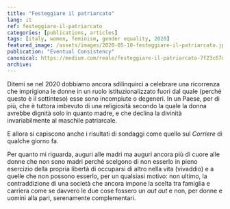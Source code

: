 ```yaml
---
title: "Festeggiare il patriarcato"
lang: it
ref: festeggiare-il-patriarcato
categories: [publications, articles]
tags: [italy, women, feminism, gender equality, 2020]
featured_image: /assets/images/2020-05-10-festeggiare-il-patriarcato.jpg
publication: "Eventual Consistency"
canonical: https://medium.com/reale/festeggiare-il-patriarcato-7f23c67d37d4
archive:
---
```


Ditemi se nel 2020 dobbiamo ancora sdilinquirci a celebrare una ricorrenza che imprigiona le donne in un ruolo istituzionalizzato fuori dal quale (perché questo è il sottinteso) esse sono incompiute o degeneri. In un Paese, per di più, che è tuttora imbevuto di una religiosità secondo la quale la donna avrebbe dignità solo in quanto madre, e che declina la divinità invariabilmente al maschile patriarcale.

E allora si capiscono anche i risultati di sondaggi come quello sul *Corriere* di qualche giorno fa.

Per quanto mi riguarda, auguri alle madri ma auguri ancora più di cuore alle donne che non sono madri perché scelgono di non esserlo in pieno esercizio della propria libertà di occuparsi di altro nella vita (vivaddio) e a quelle che non possono esserlo, per un qualsiasi motivo: non ultimo, la contraddizione di una società che ancora impone la scelta tra famiglia e carriera come se davvero le due cose fossero un *aut aut* e non, per donne e uomini alla pari, serenamente complementari.
